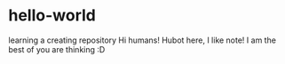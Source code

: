 # hello-world
learning a creating repository
Hi humans! 
Hubot here, I like note! I am the best of you are thinking :D
